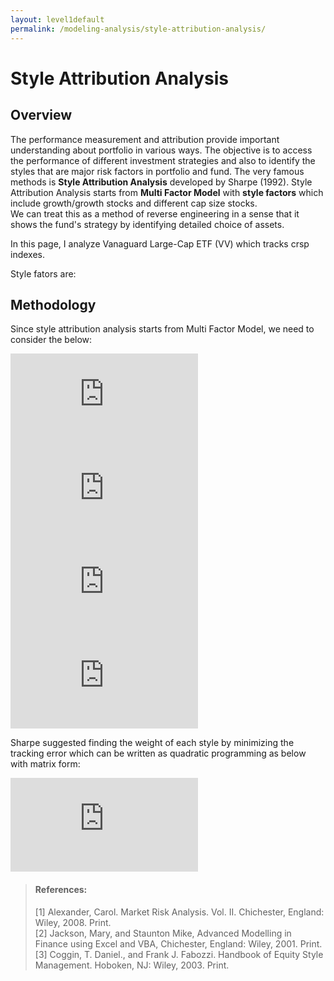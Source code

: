 ```yaml
---
layout: level1default 
permalink: /modeling-analysis/style-attribution-analysis/
---
```



# Style Attribution Analysis

## Overview

The performance measurement and attribution provide important understanding about portfolio in various ways. The objective
is to access the performance of different investment strategies and also to identify the styles that are major risk factors
 in portfolio and fund. The very famous methods is **Style Attribution Analysis** developed by Sharpe (1992). Style Attribution Analysis starts from
**Multi Factor Model** with **style factors** which include growth/growth stocks and different cap size stocks.  
We can treat this as a method of reverse engineering in a sense that it shows the fund's strategy by identifying detailed choice of assets.

In this page, I analyze Vanaguard Large-Cap ETF (VV) which tracks crsp indexes.

Style fators are:  
<!--
  * CRSP US Large Cap Growth Index (^CRSPLCG1)
  * CRSP US Large Cap Value Index (^CRSPLCV1)
  * CRSP US Small Cap Growth Index (^CRSPSCG1)
  * CRSP US Small Cap Value Index (^CRSPSCV1)  
 --> 
## Methodology

Since style attribution analysis starts from Multi Factor Model, we need to consider the below:  

  ![multi](http://latex.codecogs.com/gif.latex?Y_t%20%3D%20%5Calpha%20&plus;%20%5Cbeta_1%20X_%7B1%2Ct%7D%20&plus;%20...%20&plus;%20%5Cbeta_k%20X_%7Bk%2Ct%7D%20&plus;%20%5Cepsilon_t) 
  ![a](http://latex.codecogs.com/gif.latex?where%2C%20%5C%20k%20%5C%20risk%5C%20factors%5C%20%28styles%29%20%5Cwith%5C%20returns%20%5C%20X_t)  
  ![b](http://latex.codecogs.com/gif.latex?return%20%5C%20Y%20%5C%20is%20%5C%20sum%20%5C%20of%20%5Csystematic%5C%20component.)  
  ![c](http://latex.codecogs.com/gif.latex?%5Cepsilon%20%5C%20is%20%5C%20idiosyncratic%20%5C%20component.)  
  
Sharpe suggested finding the weight of each style by minimizing the tracking error which can be written as quadratic programming as below with matrix form:  

  ![d](http://latex.codecogs.com/gif.latex?%5Cmathbf%7B%5Cepsilon%7D%20%3D%20%5Cmathbf%7BY-X%5Cbeta%7D)  
  


>#### References:
  >[1] Alexander, Carol. Market Risk Analysis. Vol. II. Chichester, England: Wiley, 2008. Print.  
  >[2] Jackson, Mary, and Staunton Mike, Advanced Modelling in Finance using Excel and VBA, Chichester, England: Wiley, 2001. Print.  
  >[3] Coggin, T. Daniel., and Frank J. Fabozzi. Handbook of Equity Style Management. Hoboken, NJ: Wiley, 2003. Print.  


